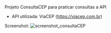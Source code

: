 Projeto ConsultaCEP para praticar consultas a API

- API utilizada: ViaCEP (https://viacep.com.br)

Screenshot:
![screenshot_consultaCEP](https://user-images.githubusercontent.com/44882072/184262911-d18d2275-9542-4aad-834a-6613183cd056.PNG)
